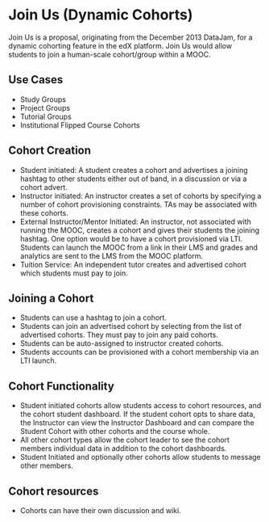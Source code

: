 # Join Us (Dynamic Cohorts)

Join Us is a proposal, originating from the December 2013 DataJam, for a dynamic cohorting feature in the edX platform. Join Us would allow students to join a human-scale cohort/group within a MOOC.

## Use Cases
* Study Groups
* Project Groups
* Tutorial Groups
* Institutional Flipped Course Cohorts

## Cohort Creation
* Student initiated: A student creates a cohort and advertises a joining hashtag to other students either out of band, in a discussion or via a cohort advert.
* Instructor initiated: An instructor creates a set of cohorts by specifying a number of cohort provisioning constraints. TAs may be associated with these cohorts.
* External Instructor/Mentor Initiated: An instructor, not associated with running the MOOC, creates a cohort and gives their students the joining hashtag. One option would be to have a cohort provisioned via LTI. Students can launch the MOOC from a link in their LMS and grades and analytics are sent to the LMS from the MOOC platform.
* Tuition Service: An independent tutor creates and advertised cohort which students must pay to join.

## Joining a Cohort
* Students can use a hashtag to join a cohort.
* Students can join an advertised cohort by selecting from the list of advertised cohorts. They must pay to join any paid cohorts.
* Students can be auto-assigned to instructor created cohorts.
* Students accounts can be provisioned with a cohort membership via an LTI launch.

## Cohort Functionality
* Student initiated cohorts allow students access to cohort resources, and the cohort student dashboard. If the student cohort opts to share data, the Instructor can view the Instructor Dashboard and can compare the Student Cohort with other cohorts and the course whole.
* All other cohort types allow the cohort leader to see the cohort members individual data in addition to the cohort dashboards.
* Student Initiated and optionally other cohorts allow students to message other members.

## Cohort resources
* Cohorts can have their own discussion and wiki.
